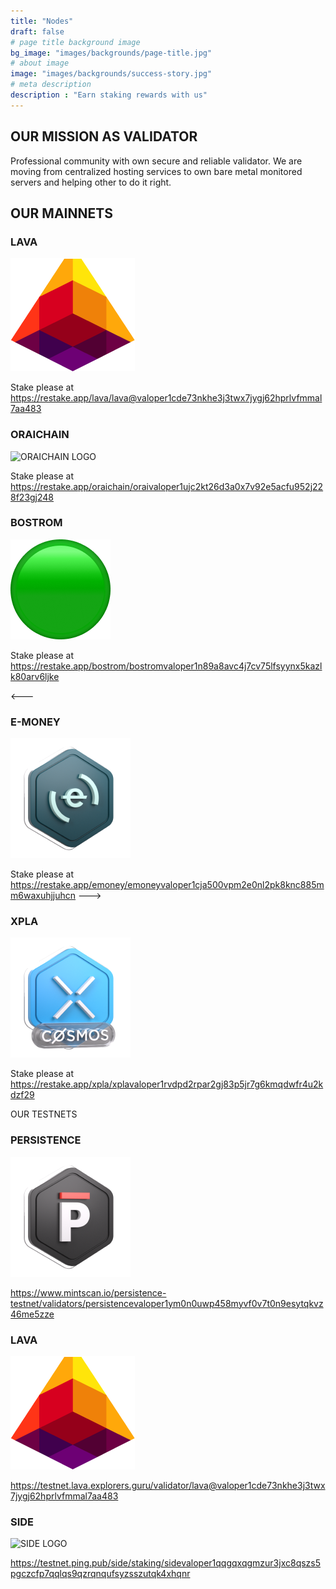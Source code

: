 ```yaml
---
title: "Nodes"
draft: false
# page title background image
bg_image: "images/backgrounds/page-title.jpg"
# about image
image: "images/backgrounds/success-story.jpg"
# meta description
description : "Earn staking rewards with us"
---
```


## OUR MISSION AS VALIDATOR

Professional community with own secure and reliable validator.
We are moving from centralized hosting services to own bare metal monitored servers and helping other to do it right.



## OUR MAINNETS
### LAVA
![LAVA LOGO](https://raw.githubusercontent.com/cosmostation/chainlist/main/chain/lava/asset/lava.png)

Stake please at
https://restake.app/lava/lava@valoper1cde73nkhe3j3twx7jygj62hprlvfmmal7aa483

### ORAICHAIN
![ORAICHAIN LOGO](https://cosmosrun.info/logos/oraichain.png)

Stake please at https://restake.app/oraichain/oraivaloper1ujc2kt26d3a0x7v92e5acfu952j228f23gj248

### BOSTROM
![CYBER LOGO](https://raw.githubusercontent.com/cosmostation/chainlist/main/chain/bostrom/resource/chain_boot.png)

Stake please at https://restake.app/bostrom/bostromvaloper1n89a8avc4j7cv75lfsyynx5kazlk80arv6ljke

<---
### E-MONEY
![E-MONEY LOGO](https://raw.githubusercontent.com/cosmostation/chainlist/main/chain/emoney/resource/chain_emoney.png)

Stake please at https://restake.app/emoney/emoneyvaloper1cja500vpm2e0nl2pk8knc885mm6waxuhjjuhcn
--->

### XPLA
![XPLA LOGO](https://raw.githubusercontent.com/cosmostation/chainlist/main/chain/xpla/resource/chain_xpla.png)

Stake please at https://restake.app/xpla/xplavaloper1rvdpd2rpar2gj83p5jr7g6kmqdwfr4u2kdzf29

OUR TESTNETS

### PERSISTENCE

![PERSISTENCE LOGO](https://raw.githubusercontent.com/cosmostation/chainlist/main/chain/persistence/resource/chain_persistence.png)

https://www.mintscan.io/persistence-testnet/validators/persistencevaloper1ym0n0uwp458myvf0v7t0n9esytqkvz46me5zze

### LAVA

![LAVA LOGO](https://raw.githubusercontent.com/cosmostation/chainlist/main/chain/lava/resource/chain_lava.png)

https://testnet.lava.explorers.guru/validator/lava@valoper1cde73nkhe3j3twx7jygj62hprlvfmmal7aa483

### SIDE

![SIDE LOGO](https://miro.medium.com/v2/resize:fit:192/1*F10PkX3TEiW1fo3tpdnBzA.jpeg)

https://testnet.ping.pub/side/staking/sidevaloper1qqgqxqgmzur3jxc8qszs5pgczcfp7qqlqs9qzrqnqufsyzsszutqk4xhqnr




